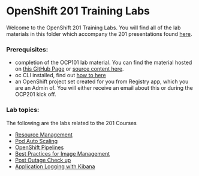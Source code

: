 # OpenShift 201 Training Labs
Welcome to the OpenShift 201 Training Labs.  You will find all of the lab materials in this folder which accompany the 201 presentations found [here](https://app.mural.co/t/platformservices5977/m/platformservices5977/1648237994578/6d72899801ba0c9b04e4f120571621c188c92036?sender=u66de390c4d3da408f9803733).


### Prerequisites:
- completion of the OCP101 lab material. You can find the material hosted on [this GitHub Page](https://ocp101-labs-d8f105-tools.apps.silver.devops.gov.bc.ca/) or [source content here](https://github.com/BCDevOps/devops-platform-workshops/tree/master/101-lab/content).
- oc CLI installed, find out [how to here](https://stackoverflow.developer.gov.bc.ca/questions/139)
- an OpenShift project set created for you from Registry app, which you are an Admin of. You will either receive an email about this or during the OCP201 kick off.

### Lab topics:

The following are the labs related to the 201 Courses
* [Resource Management](./resource-mgmt.md)
* [Pod Auto Scaling](./rh201-pod-auto-scale.md)
* [OpenShift Pipelines](./pipelines.md)
* [Best Practices for Image Management](./image-management.md)
* [Post Outage Check up](./post-outage-checkup.md)
* [Application Logging with Kibana](./logging.md)
